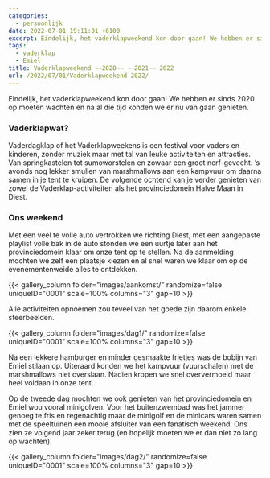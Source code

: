 ```yaml
---
categories:
  - persoonlijk
date: 2022-07-01 19:11:01 +0100
excerpt: Eindelijk, het vaderklapweekend kon door gaan! We hebben er sinds 2020 op moeten wachten en na al die tijd konden we er nu van gaan genieten.
tags:
  - vaderklap
  - Emiel
title: Vaderklapweekend ~~2020~~ ~~2021~~ 2022
url: /2022/07/01/Vaderklapweekend 2022/
---
```


Eindelijk, het vaderklapweekend kon door gaan! We hebben er sinds 2020 op moeten wachten en na al die tijd konden we er nu van gaan genieten. 

### Vaderklapwat?
Vaderdagklap of het Vaderklapweekens is een festival voor vaders en kinderen, zonder muziek maar met tal van leuke activiteiten en attracties. Van springkastelen tot sumoworstelen en zowaar een groot nerf-gevecht. ’s avonds nog lekker smullen van marshmallows aan een kampvuur om daarna samen in je tent te kruipen. De volgende ochtend kan je verder genieten van zowel de Vaderklap-activiteiten als het provinciedomein Halve Maan in Diest.

### Ons weekend
Met een veel te volle auto vertrokken we richting Diest, met een aangepaste playlist volle bak in de auto stonden we een uurtje later aan het provinciedomein klaar om onze tent op te stellen. Na de aanmelding mochten we zelf een plaatsje kiezen en al snel waren we klaar om op de evenementenweide alles te ontdekken.

{{< gallery_column folder="images/aankomst/" randomize=false uniqueID="0001" scale=100% columns="3" gap=10 >}}

Alle activiteiten opnoemen zou teveel van het goede zijn daarom enkele sfeerbeelden.

{{< gallery_column folder="images/dag1/" randomize=false uniqueID="0001" scale=100% columns="3" gap=10 >}}

Na een lekkere hamburger en minder gesmaakte frietjes was de bobijn van Emiel stilaan op. Uiteraard konden we het kampvuur (vuurschalen) met de marshmallows niet overslaan. Nadien kropen we snel oververmoeid maar heel voldaan in onze tent.

Op de tweede dag mochten we ook genieten van het provinciedomein en Emiel wou vooral minigolven. Voor het buitenzwembad was het jammer genoeg te fris en regenachtig maar de minigolf en de minicars waren samen met de speeltuinen een mooie afsluiter van een fanatisch weekend. Ons zien ze volgend jaar zeker terug (en hopelijk moeten we er dan niet zo lang op wachten).

{{< gallery_column folder="images/dag2/" randomize=false uniqueID="0001" scale=100% columns="3" gap=10 >}}